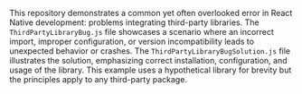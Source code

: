 This repository demonstrates a common yet often overlooked error in React Native development: problems integrating third-party libraries.  The `ThirdPartyLibraryBug.js` file showcases a scenario where an incorrect import, improper configuration, or version incompatibility leads to unexpected behavior or crashes. The `ThirdPartyLibraryBugSolution.js` file illustrates the solution, emphasizing correct installation, configuration, and usage of the library. This example uses a hypothetical library for brevity but the principles apply to any third-party package.